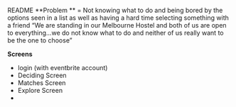 README
**Problem **
= Not knowing what to do and being bored by the options seen in a list as well as having a hard time selecting something with a friend
“We are standing in our Melbourne Hostel and both of us are open to everything…we do not know what to do and neither of us really want to be the one to choose”

**Screens**
- login (with eventbrite account)
- Deciding Screen
- Matches Screen
- Explore Screen
- 
